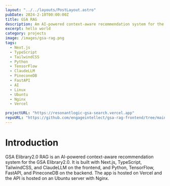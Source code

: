 ```yaml
---
layout: "../../layouts/PostLayout.astro"
pubDate: 2024-2-10T00:00:00Z
title: GSA RAG
description: Am AI-powered context-aware recommendation system for the GSA Elibrary2.0.
excerpt: hello world
category: projects
image: /images/gsa-rag.png
tags:
  - Next.js
  - TypeScript
  - TailwindCSS
  - Python
  - TensorFlow
  - ClaudeLLM
  - PineconeDB
  - FastAPI
  - AI
  - Linux
  - Ubuntu
  - Nginx
  - Vercel

projectURL: "https://resonantlogic-gsa-search.vercel.app"
repoURL: "https://github.com/engageintellect/gsa-rag-frontend/tree/main"
---
```


# Introduction

GSA Elibrary2.0 RAG is an AI-powered context-aware recommendation system for the GSA Elibrary2.0. It is built with Next.js, TypeScript, TailwindCSS, and ClaudeLLM on the frontend, and Python, TensorFlow, FastAPI, and PineconeDB on the backend. The app is hosted on Vercel and the API is hosted on an Ubuntu server with Nginx.
